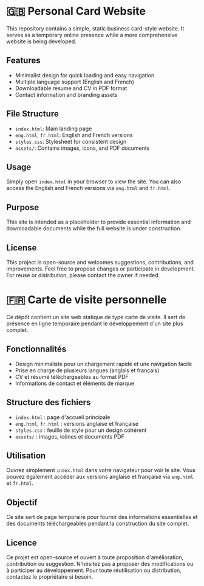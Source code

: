 # 🇬🇧 Personal Card Website

This repository contains a simple, static business card-style website. It serves as a temporary online presence while a more comprehensive website is being developed.

## Features

- Minimalist design for quick loading and easy navigation
- Multiple language support (English and French)
- Downloadable resume and CV in PDF format
- Contact information and branding assets

## File Structure

- `index.html`: Main landing page
- `eng.html`, `fr.html`: English and French versions
- `styles.css`: Stylesheet for consistent design
- `assets/`: Contains images, icons, and PDF documents

## Usage

Simply open `index.html` in your browser to view the site. You can also access the English and French versions via `eng.html` and `fr.html`.

## Purpose

This site is intended as a placeholder to provide essential information and downloadable documents while the full website is under construction.

## License

This project is open-source and welcomes suggestions, contributions, and improvements. Feel free to propose changes or participate in development. For reuse or distribution, please contact the owner if needed.

# 🇫🇷 Carte de visite personnelle

Ce dépôt contient un site web statique de type carte de visite. Il sert de présence en ligne temporaire pendant le développement d'un site plus complet.

## Fonctionnalités

- Design minimaliste pour un chargement rapide et une navigation facile
- Prise en charge de plusieurs langues (anglais et français)
- CV et résumé téléchargeables au format PDF
- Informations de contact et éléments de marque

## Structure des fichiers

- `index.html` : page d'accueil principale
- `eng.html`, `fr.html` : versions anglaise et française
- `styles.css` : feuille de style pour un design cohérent
- `assets/` : images, icônes et documents PDF

## Utilisation

Ouvrez simplement `index.html` dans votre navigateur pour voir le site. Vous pouvez également accéder aux versions anglaise et française via `eng.html` et `fr.html`.

## Objectif

Ce site sert de page temporaire pour fournir des informations essentielles et des documents téléchargeables pendant la construction du site complet.

## Licence

Ce projet est open-source et ouvert à toute proposition d'amélioration, contribution ou suggestion. N'hésitez pas à proposer des modifications ou à participer au développement. Pour toute réutilisation ou distribution, contactez le propriétaire si besoin.
